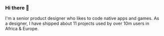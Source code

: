 ### Hi there 👋

I'm a senior product designer who likes to code native apps and games. 
As a designer, I have shipped about 11 projects used by over 10m users in Africa & Europe.
